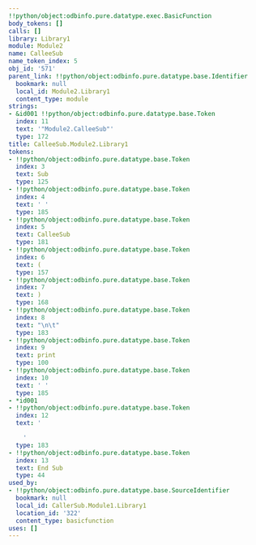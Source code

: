 ```yaml
---
!!python/object:odbinfo.pure.datatype.exec.BasicFunction
body_tokens: []
calls: []
library: Library1
module: Module2
name: CalleeSub
name_token_index: 5
obj_id: '571'
parent_link: !!python/object:odbinfo.pure.datatype.base.Identifier
  bookmark: null
  local_id: Module2.Library1
  content_type: module
strings:
- &id001 !!python/object:odbinfo.pure.datatype.base.Token
  index: 11
  text: '"Module2.CalleeSub"'
  type: 172
title: CalleeSub.Module2.Library1
tokens:
- !!python/object:odbinfo.pure.datatype.base.Token
  index: 3
  text: Sub
  type: 125
- !!python/object:odbinfo.pure.datatype.base.Token
  index: 4
  text: ' '
  type: 185
- !!python/object:odbinfo.pure.datatype.base.Token
  index: 5
  text: CalleeSub
  type: 181
- !!python/object:odbinfo.pure.datatype.base.Token
  index: 6
  text: (
  type: 157
- !!python/object:odbinfo.pure.datatype.base.Token
  index: 7
  text: )
  type: 168
- !!python/object:odbinfo.pure.datatype.base.Token
  index: 8
  text: "\n\t"
  type: 183
- !!python/object:odbinfo.pure.datatype.base.Token
  index: 9
  text: print
  type: 100
- !!python/object:odbinfo.pure.datatype.base.Token
  index: 10
  text: ' '
  type: 185
- *id001
- !!python/object:odbinfo.pure.datatype.base.Token
  index: 12
  text: '

    '
  type: 183
- !!python/object:odbinfo.pure.datatype.base.Token
  index: 13
  text: End Sub
  type: 44
used_by:
- !!python/object:odbinfo.pure.datatype.base.SourceIdentifier
  bookmark: null
  local_id: CallerSub.Module1.Library1
  location_id: '322'
  content_type: basicfunction
uses: []
---
```


